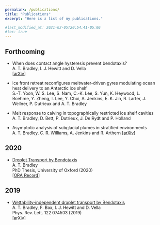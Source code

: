 ```yaml
---
permalink: /publications/
title: "Publications"
excerpt: "Here is a list of my publications."

#last_modified_at: 2021-02-05T20:54:41-05:00
#toc: true
---
```

## Forthcoming
* When does contact angle hysteresis prevent bendotaxis?  
A. T. Bradley, I. J. Hewitt and D. Vella  
[[arXiv](https://arxiv.org/abs/2104.10115)]

* Ice front retreat reconfigures meltwater-driven gyres modulating ocean heat delivery to an Antarctic ice shelf  
S.-T. Yoon, W. S. Lee, S. Nam, C.-K. Lee, S. Yun, K. Heywood, L. Boehme, Y. Zheng, I. Lee, Y. Choi, A. Jenkins, E. K. Jin, R. Larter, J. Wellner, P. Dutrieux and A. T. Bradley

* Melt response to calving in topographically restricted ice shelf cavities  
A. T. Bradley, D. Bett, P. Dutrieux, J. De Rydt and P. Holland 

* Asymptotic analysis of subglacial plumes in stratified environments  
A. T. Bradley, C. R. Williams, A. Jenkins and R. Arthern
[[arXiv](https://arxiv.org/abs/2103.09003)]


## 2020
* [Droplet Transport by Bendotaxis](https://ora.ox.ac.uk/objects/uuid:8ed6f6b0-a809-4b3b-986e-c990f75b4f7f)  
A. T. Bradley  
PhD Thesis, University of Oxford (2020)  
[[ORA Record](https://ora.ox.ac.uk/objects/uuid:8ed6f6b0-a809-4b3b-986e-c990f75b4f7f)]

## 2019
* [Wettability-independent droplet transport by Bendotaxis](https://doi.org/10.1103/PhysRevLett.122.074503)  
 A. T. Bradley, F. Box, I. J. Hewitt and D. Vella  
 Phys. Rev. Lett. 122 074503 (2019)  
[[arXiv](http://arxiv.org/abs/1809.10923)]
